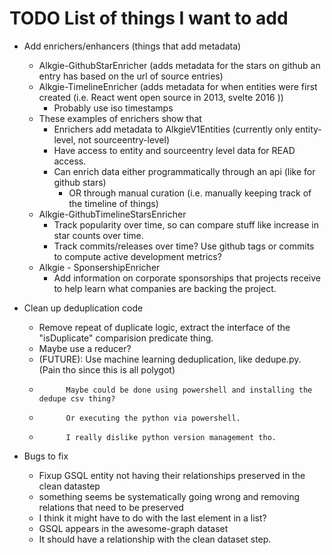 # TODO List of things I want to add

- Add enrichers/enhancers (things that add metadata)
    - Alkgie-GithubStarEnricher (adds metadata for the stars on github an entry has based on the url of source entries)
    - Alkgie-TimelineEnricher (adds metadata for when entities were first created (i.e. React went open source in 2013, svelte 2016 ))
        - Probably use iso timestamps
    - These examples of enrichers show that
        - Enrichers add metadata to AlkgieV1Entities (currently only entity-level, not sourceentry-level)
        - Have access to entity and sourceentry level data for READ access.
        - Can enrich data either programmatically through an api (like for github stars)
            - OR through manual curation (i.e. manually keeping track of the timeline of things)
    - Alkgie-GithubTimelineStarsEnricher
        - Track popularity over time, so can compare stuff like increase in star counts over time.
        - Track commits/releases over time? Use github tags or commits to compute active development metrics?
    - Alkgie - SponsershipEnricher
        - Add information on corporate sponsorships that projects receive to help learn what companies are backing
          the project.



- Clean up deduplication code
    - Remove repeat of duplicate logic, extract the interface of the "isDuplicate" comparision predicate thing.
    - Maybe use a reducer?
    - (FUTURE): Use machine learning deduplication, like dedupe.py. (Pain tho since this is all polygot)
    -           Maybe could be done using powershell and installing the dedupe csv thing?
    -           Or executing the python via powershell.
    -           I really dislike python version management tho.


- Bugs to fix
   - Fixup GSQL entity not having their relationships preserved in the clean datastep
   - something seems be systematically going wrong and removing relations that need to be preserved
   - I think it might have to do with the last element in a list?
   - GSQL appears in the awesome-graph dataset
   - It should have a relationship with the clean dataset step.